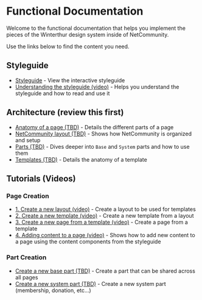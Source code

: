 # Functional Documentation

Welcome to the functional documentation that helps you implement the pieces of the Winterthur design system inside of NetCommunity.

Use the links below to find the content you need.

## Styleguide

- [Styleguide](../../styleguide/index.html) - View the interactive styleguide
- [Understanding the styleguide (video)](https://youtu.be/Y_G01ruZ9Gg) - Helps you understand the styleguide and how to read and use it

## Architecture (review this first)

- [Anatomy of a page (TBD)](./page-anatomy.md) - Details the different parts of a page
- [NetCommunity layout (TBD)](./nc-layout.md) - Shows how NetCommunity is organized and setup
- [Parts (TBD)](./parts.md) - Dives deeper into `Base` and `System` parts and how to use them
- [Templates (TBD)](./templates.md) - Details the anatomy of a template

## Tutorials (Videos)

### Page Creation

- [1. Create a new layout (video)](https://youtu.be/5324cpot-Hk) - Create a layout to be used for templates
- [2. Create a new template (video)](https://youtu.be/6uZqCHftlCE) - Create a new template from a layout
- [3. Create a new page from a template (video)](https://youtu.be/9yjiqKXK5P8) - Create a page from a template
- [4. Adding content to a page (video)](https://youtu.be/HWOemLbMLKM) - Shows how to add new content to a page using the content components from the styleguide

### Part Creation

- [Create a new base part (TBD)](./create-a-new-base-part.md) - Create a part that can be shared across all pages
- [Create a new system part (TBD)](./create-a-new-system-part.md) - Create a new system part (membership, donation, etc...)
